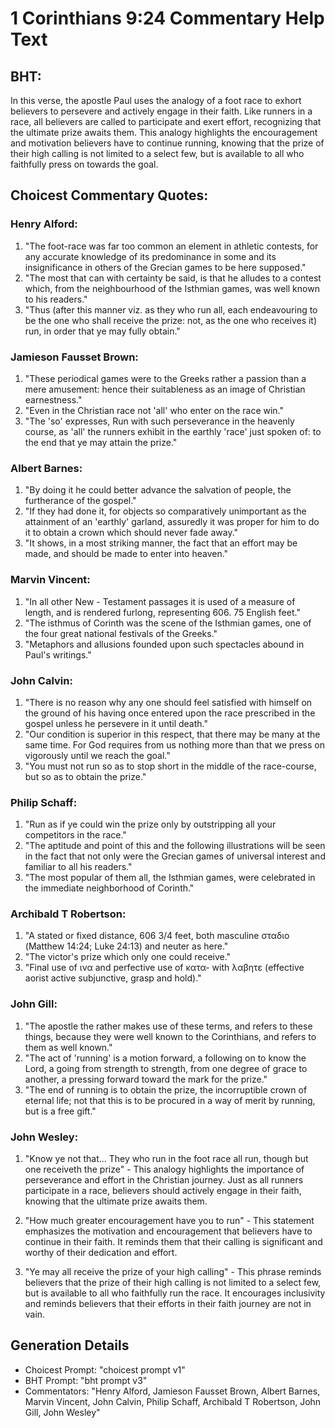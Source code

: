 # 1 Corinthians 9:24 Commentary Help Text

## BHT:
In this verse, the apostle Paul uses the analogy of a foot race to exhort believers to persevere and actively engage in their faith. Like runners in a race, all believers are called to participate and exert effort, recognizing that the ultimate prize awaits them. This analogy highlights the encouragement and motivation believers have to continue running, knowing that the prize of their high calling is not limited to a select few, but is available to all who faithfully press on towards the goal.

## Choicest Commentary Quotes:
### Henry Alford:
1. "The foot-race was far too common an element in athletic contests, for any accurate knowledge of its predominance in some and its insignificance in others of the Grecian games to be here supposed."
2. "The most that can with certainty be said, is that he alludes to a contest which, from the neighbourhood of the Isthmian games, was well known to his readers."
3. "Thus (after this manner viz. as they who run all, each endeavouring to be the one who shall receive the prize: not, as the one who receives it) run, in order that ye may fully obtain."

### Jamieson Fausset Brown:
1. "These periodical games were to the Greeks rather a passion than a mere amusement: hence their suitableness as an image of Christian earnestness."
2. "Even in the Christian race not 'all' who enter on the race win."
3. "The 'so' expresses, Run with such perseverance in the heavenly course, as 'all' the runners exhibit in the earthly 'race' just spoken of: to the end that ye may attain the prize."

### Albert Barnes:
1. "By doing it he could better advance the salvation of people, the furtherance of the gospel."
2. "If they had done it, for objects so comparatively unimportant as the attainment of an 'earthly' garland, assuredly it was proper for him to do it to obtain a crown which should never fade away."
3. "It shows, in a most striking manner, the fact that an effort may be made, and should be made to enter into heaven."

### Marvin Vincent:
1. "In all other New - Testament passages it is used of a measure of length, and is rendered furlong, representing 606. 75 English feet."
2. "The isthmus of Corinth was the scene of the Isthmian games, one of the four great national festivals of the Greeks."
3. "Metaphors and allusions founded upon such spectacles abound in Paul's writings."

### John Calvin:
1. "There is no reason why any one should feel satisfied with himself on the ground of his having once entered upon the race prescribed in the gospel unless he persevere in it until death."
2. "Our condition is superior in this respect, that there may be many at the same time. For God requires from us nothing more than that we press on vigorously until we reach the goal."
3. "You must not run so as to stop short in the middle of the race-course, but so as to obtain the prize."

### Philip Schaff:
1. "Run as if ye could win the prize only by outstripping all your competitors in the race."
2. "The aptitude and point of this and the following illustrations will be seen in the fact that not only were the Grecian games of universal interest and familiar to all his readers."
3. "The most popular of them all, the Isthmian games, were celebrated in the immediate neighborhood of Corinth."

### Archibald T Robertson:
1. "A stated or fixed distance, 606 3/4 feet, both masculine σταδιο (Matthew 14:24; Luke 24:13) and neuter as here." 
2. "The victor's prize which only one could receive." 
3. "Final use of ινα and perfective use of κατα- with λαβητε (effective aorist active subjunctive, grasp and hold)."

### John Gill:
1. "The apostle the rather makes use of these terms, and refers to these things, because they were well known to the Corinthians, and refers to them as well known."
2. "The act of 'running' is a motion forward, a following on to know the Lord, a going from strength to strength, from one degree of grace to another, a pressing forward toward the mark for the prize."
3. "The end of running is to obtain the prize, the incorruptible crown of eternal life; not that this is to be procured in a way of merit by running, but is a free gift."

### John Wesley:
1. "Know ye not that... They who run in the foot race all run, though but one receiveth the prize" - This analogy highlights the importance of perseverance and effort in the Christian journey. Just as all runners participate in a race, believers should actively engage in their faith, knowing that the ultimate prize awaits them.

2. "How much greater encouragement have you to run" - This statement emphasizes the motivation and encouragement that believers have to continue in their faith. It reminds them that their calling is significant and worthy of their dedication and effort.

3. "Ye may all receive the prize of your high calling" - This phrase reminds believers that the prize of their high calling is not limited to a select few, but is available to all who faithfully run the race. It encourages inclusivity and reminds believers that their efforts in their faith journey are not in vain.


## Generation Details
- Choicest Prompt: "choicest prompt v1"
- BHT Prompt: "bht prompt v3"
- Commentators: "Henry Alford, Jamieson Fausset Brown, Albert Barnes, Marvin Vincent, John Calvin, Philip Schaff, Archibald T Robertson, John Gill, John Wesley"
